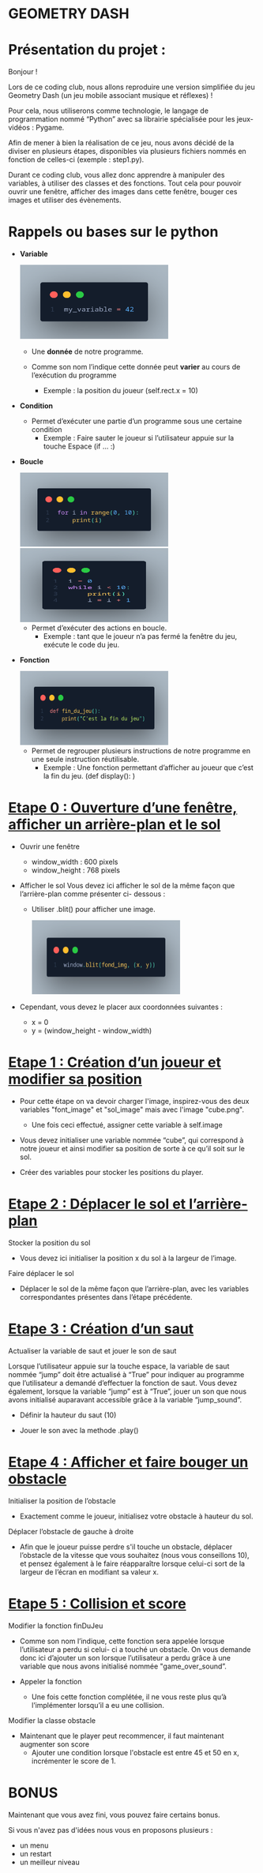 # GEOMETRY DASH

# Présentation du projet :
Bonjour !

Lors de ce coding club, nous allons reproduire une version simplifiée du jeu
Geometry Dash (un jeu mobile associant musique et réflexes) !

Pour cela, nous utiliserons comme technologie, le langage de programmation nommé “Python” avec sa librairie spécialisée pour les jeux-
vidéos : Pygame.

Afin de mener à bien la réalisation de ce jeu, nous avons décidé de la diviser en plusieurs étapes,
disponibles via plusieurs fichiers nommés en fonction de celles-ci (exemple : step1.py).

Durant ce coding club, vous allez donc apprendre à manipuler des variables, à utiliser des classes et des fonctions. Tout cela pour pouvoir ouvrir une fenêtre, afficher des images dans cette fenêtre, bouger ces images et utiliser des évènements.

# Rappels ou bases sur le python
- **Variable**

    <img src="python_variable.png" width="300" height="150">

    - Une **donnée** de notre programme.

    - Comme son nom l’indique cette donnée peut **varier** au cours de l’exécution du programme

        - Exemple : la position du joueur (self.rect.x = 10)
- **Condition**

    - Permet d’exécuter une partie d’un programme sous une certaine condition
        - Exemple : Faire sauter le joueur si l’utilisateur appuie sur la touche Espace (if ... :)
- **Boucle**

    <img src="python_for_loop.png" width="300" height="150">
    <img src="python_while_loop.png" width="300" height="150">

    - Permet d’exécuter des actions en boucle.
        - Exemple : tant que le joueur n’a pas fermé la fenêtre du jeu, exécute le code du jeu.
- **Fonction**

    <img src="python_function.png" width="300" height="150">

    - Permet de regrouper plusieurs instructions de notre programme en une seule
instruction réutilisable.
        - Exemple : Une fonction permettant d’afficher au joueur que c’est la fin du jeu. (def display(): )

# <u>Etape 0 : Ouverture d’une fenêtre, afficher un arrière-plan et le sol</u>

- Ouvrir une fenêtre
    - window_width : 600 pixels
    - window_height : 768 pixels

- Afficher le sol
Vous devez ici afficher le sol de la même façon que l’arrière-plan comme présenter ci-
dessous :
    - Utiliser .blit() pour afficher une image.


        <img src="python_pygame_blit.png" width="300" height="150">

- Cependant, vous devez le placer aux coordonnées suivantes :
    - x = 0
    - y = (window_height - window_width)

# <u>Etape 1 : Création d’un joueur et modifier sa position</u>

- Pour cette étape on va devoir charger l'image, inspirez-vous des deux variables "font_image" et "sol_image" mais avec l'image "cube.png".
    - Une fois ceci effectué, assigner cette variable à self.image

- Vous devez initialiser une variable nommée “cube”, qui correspond à
notre joueur et ainsi modifier sa position de sorte à ce qu’il soit sur le sol.


- Créer des variables pour stocker les positions du player.

# <u>Etape 2 : Déplacer le sol et l’arrière-plan</u>

Stocker la position du sol

- Vous devez ici initialiser la position x du sol à la largeur de l’image.

Faire déplacer le sol

 - Déplacer le sol de la même façon que l’arrière-plan, avec les variables correspondantes présentes dans l’étape précédente.

# <u>Etape 3 : Création d’un saut</u>

Actualiser la variable de saut et jouer le son de saut

Lorsque l’utilisateur appuie sur la touche espace, la variable de saut nommée “jump” doit
être actualisé à “True” pour indiquer au programme que l’utilisateur a demandé d’effectuer
la fonction de saut.
Vous devez également, lorsque la variable “jump” est à “True”, jouer un son que nous
avons initialisé auparavant accessible grâce à la variable “jump_sound”.

- Définir la hauteur du saut (10)

- Jouer le son avec la methode .play()

# <u>Etape 4 : Afficher et faire bouger un obstacle</u>

Initialiser la position de l’obstacle

- Exactement comme le joueur, initialisez votre obstacle à hauteur du sol.

Déplacer l’obstacle de gauche à droite

- Afin que le joueur puisse perdre s'il touche un obstacle, déplacer l’obstacle de la vitesse que
vous souhaitez (nous vous conseillons 10), et pensez également à le faire réapparaître
lorsque celui-ci sort de la largeur de l’écran en modifiant sa valeur x.

# <u>Etape 5 : Collision et score</u>

Modifier la fonction finDuJeu

- Comme son nom l’indique, cette fonction sera appelée lorsque l’utilisateur a perdu si celui-
ci a touché un obstacle. On vous demande donc ici d’ajouter un son lorsque l’utilisateur a
perdu grâce à une variable que nous avons initialisé nommée "game_over_sound”.

- Appeler la fonction

    - Une fois cette fonction complétée, il ne vous reste plus qu’à l’implémenter lorsqu’il a eu une
collision.

Modifier la classe obstacle

- Maintenant que le player peut recommencer, il faut maintenant augmenter son score
    - Ajouter une condition lorsque l'obstacle est entre 45 et 50 en x, incrémenter le score de 1.

# BONUS

Maintenant que vous avez fini, vous pouvez faire certains bonus.

Si vous n'avez pas d'idées nous vous en proposons plusieurs :

- un menu
- un restart
- un meilleur niveau

